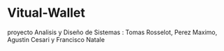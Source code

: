 # Vitual-Wallet
proyecto Analisis y Diseño de Sistemas : Tomas Rosselot, Perez Maximo, Agustin Cesari y Francisco Natale
